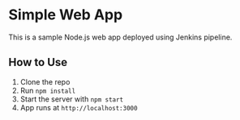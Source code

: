 # Simple Web App

This is a sample Node.js web app deployed using Jenkins pipeline.

## How to Use

1. Clone the repo
2. Run `npm install`
3. Start the server with `npm start`
4. App runs at `http://localhost:3000`
